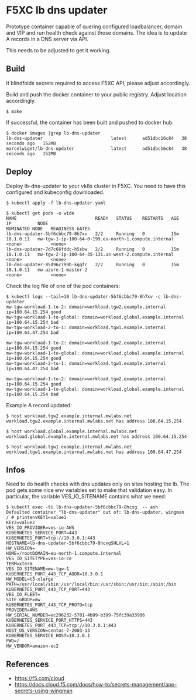# F5XC lb dns updater

Prototype container capable of quering configured loadbalancer, domain and VIP and run
health check against those domains. The idea is to update A records in a DNS server via API.

This needs to be adjusted to get it working.

## Build

It blindfolds secrets required to access F5XC API, please adjust accordingly.

Build and push the docker container to your public registry. Adjust location accordingly.

```
$ make
```

If successful, the container has been built and pushed to docker hub.

```
$ docker images |grep lb-dns-updater
lb-dns-updater                          latest      ad51dbc16c84   38 seconds ago   152MB
marcelwiget/lb-dns-updater              latest      ad51dbc16c84   38 seconds ago   152MB
```

## Deploy

Deploy lb-dns-updater to your vk8s cluster in F5XC. You need to have this configured and kubeconfig
downloaded.

```
$ kubectl apply -f lb-dns-updater.yaml 
```

```
$ kubectl get pods -o wide
NAME                              READY   STATUS    RESTARTS   AGE   IP          NODE                                                   NOMINATED NODE   READINESS GATES
lb-dns-updater-5bf6cbbc79-8h7xv   2/2     Running   0          15m   10.1.0.11   mw-tgw-1-ip-100-64-0-199.eu-north-1.compute.internal   <none>           <none>
lb-dns-updater-7d7c66fddc-h5sbw   2/2     Running   0          15m   10.1.0.11   mw-tgw-2-ip-100-64-35-131.us-west-2.compute.internal   <none>           <none>
lb-dns-updater-85d96c799b-kqqfc   2/2     Running   0          15m   10.1.0.11   mw-azure-1-master-2                                    <none>           <none>
```

Check the log file of one of the pod containers:

```
$ kubectl logs --tail=10 lb-dns-updater-5bf6cbbc79-8h7xv -c lb-dns-updater
mw-tgw-workload-1-to-2: domain=workload.tgw2.example.internal ip=100.64.15.254 good
mw-tgw-workload-1-to-global: domain=workload.global.example.internal ip=100.64.15.254 bad
mw-tgw-workload-2-to-1: domain=workload.tgw1.example.internal ip=100.64.47.254 bad

mw-tgw-workload-1-to-2: domain=workload.tgw2.example.internal ip=100.64.15.254 good
mw-tgw-workload-1-to-global: domain=workload.global.example.internal ip=100.64.15.254 good
mw-tgw-workload-2-to-1: domain=workload.tgw1.example.internal ip=100.64.47.254 bad

mw-tgw-workload-1-to-2: domain=workload.tgw2.example.internal ip=100.64.15.254 good
mw-tgw-workload-1-to-global: domain=workload.global.example.internal ip=100.64.15.254 bad
```

Example A record updated:

```
$ host workload.tgw2.example.internal.mwlabs.net
workload.tgw2.example.internal.mwlabs.net has address 100.64.15.254

$ host workload.global.example.internal.mwlabs.net
workload.global.example.internal.mwlabs.net has address 100.64.15.254

$ host workload.tgw1.example.internal.mwlabs.net
workload.tgw1.example.internal.mwlabs.net has address 100.64.47.254
```

## Infos

Need to do health checks with dns updates only on sites hosting the lb. The pod
gets some nice env variables set to make that validation easy. In particular,
the variable VES_IO_SITENAME contains what we need:

```
$ kubectl exec -ti lb-dns-updater-5bf6cbbc79-8hcxg  -- ash
Defaulted container "lb-dns-updater" out of: lb-dns-updater, wingman
/ # printenvKEY1=value1
KEY2=value2
VES_IO_PROVIDER=ves-io-AWS
KUBERNETES_SERVICE_PORT=443
KUBERNETES_PORT=tcp://10.3.0.1:443
HOSTNAME=lb-dns-updater-5bf6cbbc79-8hcxgSHLVL=1
HW_VERSION=
HOME=/rootDOMAIN=eu-north-1.compute.internal
VES_IO_SITETYPE=ves-io-ce
TERM=xterm
VES_IO_SITENAME=mw-tgw-1
KUBERNETES_PORT_443_TCP_ADDR=10.3.0.1
HW_MODEL=t3-xlarge
PATH=/usr/local/sbin:/usr/local/bin:/usr/sbin:/usr/bin:/sbin:/bin
KUBERNETES_PORT_443_TCP_PORT=443
VES_IO_FLEET=
SITE_GROUP=mw
KUBERNETES_PORT_443_TCP_PROTO=tcp
PROVIDER=AWS
HW_SERIAL_NUMBER=ec296232-5701-4b09-b309-75fc39a33906
KUBERNETES_SERVICE_PORT_HTTPS=443
KUBERNETES_PORT_443_TCP=tcp://10.3.0.1:443
HOST_OS_VERSION=centos-7-2003-13
KUBERNETES_SERVICE_HOST=10.3.0.1
PWD=/
HW_VENDOR=amazon-ec2
```


## References

- https://f5.com/cloud
- https://docs.cloud.f5.com/docs/how-to/secrets-management/app-secrets-using-wingman

